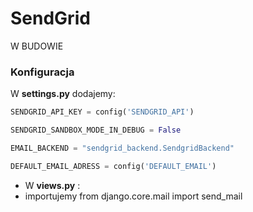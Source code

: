 # SendGrid

W BUDOWIE 

### Konfiguracja

W **settings.py** dodajemy:

```python
SENDGRID_API_KEY = config('SENDGRID_API')

SENDGRID_SANDBOX_MODE_IN_DEBUG = False

EMAIL_BACKEND = "sendgrid_backend.SendgridBackend"

DEFAULT_EMAIL_ADRESS = config('DEFAULT_EMAIL')
```

- W **views.py** :
 - importujemy
    from django.core.mail import send_mail
